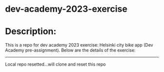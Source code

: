 # dev-academy-2023-exercise

# Description:

This is a repo for dev academy 2023 exercise: Helsinki city bike app (Dev Academy pre-assignment). Below are the details of the exercise:

---
Local repo resetted...will clone and reset this repo

